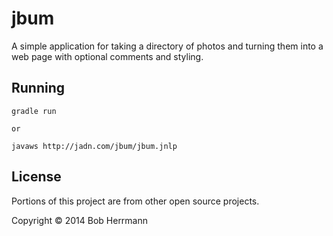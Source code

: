 # jbum

A simple application for taking a directory of photos and turning them into a web page with optional comments and styling.  

## Running

    gradle run

    or

    javaws http://jadn.com/jbum/jbum.jnlp

## License

Portions of this project are from other open source projects.   

Copyright © 2014 Bob Herrmann

